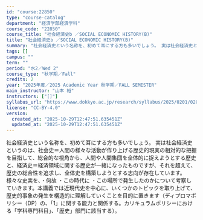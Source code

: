 ```yaml
---
id: "course:22850"
type: "course-catalog"
department: "経済学部経済学科"
course_code: "22850"
course_title: "社会経済史b ／SOCIAL ECONOMIC HISTORY(B)"
title: "社会経済史b ／SOCIAL ECONOMIC HISTORY(B)"
summary: "社会経済史という名称を、初めて耳にする方も多いでしょう。 実は社会経済史というのは、社会史＝人間の様々な活動が作り上げる歴史的現実の相対的な把握を目指して、総合的な視角から、人間や人間集団を全体的に捉えようとする歴史と、経済史＝経済領域に関…"
tags: []
campus: ""
term: ""
period: "水2／Wed 2"
course_type: "秋学期／Fall"
credits: 2
year: "2025年度／2025 Academic Year 秋学期／FALL SEMESTER"
main_instructor: "山本 裕"
instructors: ["[]"]
syllabus_url: "https://www.dokkyo.ac.jp/research/syllabus/2025/0201/0201_22850_ja_JP.html"
license: "CC-BY-4.0"
version:
  created_at: "2025-10-29T12:47:51.635451Z"
  updated_at: "2025-10-29T12:47:51.635451Z"
---
```

社会経済史という名称を、初めて耳にする方も多いでしょう。 実は社会経済史というのは、社会史＝人間の様々な活動が作り上げる歴史的現実の相対的な把握を目指して、総合的な視角から、人間や人間集団を全体的に捉えようとする歴史と、経済史＝経済領域に関する歴史が一緒になったものですが、それを超えて、歴史の総合性を追求し、全体史を構築しようとする志向が存在しています。 様々な史実を、・何故 ・この時代に ・この場所で発生したのかについて考察していきます。本講義では近現代史を中心に、いくつかのトピックを取り上げて、歴史的事象の発生を構造的に理解していくことを目的に置きます（ディプロマポリシー（DP）の、「1」に関する能力と関係する。カリキュラムポリシーにおける「学科専門科目」、「歴史」部門に該当する）。
